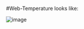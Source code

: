 #Web-Temperature looks like: 

![image](https://github.com/pikuso/Web-temperature/assets/87444866/6854f3eb-4422-4f48-9dfd-ccd021a5fd81)
